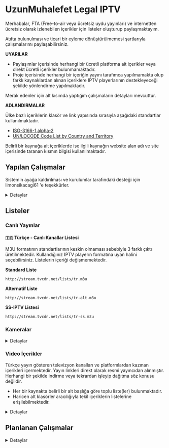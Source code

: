 # UzunMuhalefet Legal IPTV

Merhabalar,
FTA (Free-to-air veya ücretsiz uydu yayınları) ve internetten ücretsiz olarak izlenebilen içerikler için listeler oluşturup paylaşmaktayım. 

Atıfta bulunulması ve ticari bir eyleme dönüştürülmemesi şartlarıyla çalışmalarımı paylaşabilirsiniz.

**UYARILAR**

- Paylaşımlar içerisinde herhangi bir ücretli platforma ait içerikler veya direkt ücretli içerikler bulunmamaktadır.
- Proje içerisinde herhangi bir içeriğin yayını tarafımca yapılmamakta olup farklı kaynaklardan alınan içeriklere IPTV playerlarının destekleyeceği şekilde yönlendirme yapılmaktadır.

Merak edenler için alt kısımda yaptığım çalışmaların detayları mevcuttur.

**ADLANDIRMALAR**

Ülke bazlı içeriklerin klasör ve link yapısında sırasıyla aşağıdaki standartlar kullanılmaktadır.

- [ISO-3166-1 alpha-2](https://en.wikipedia.org/wiki/ISO_3166-1_alpha-2)
- [UN/LOCODE Code List by Country and Territory](https://unece.org/trade/cefact/unlocode-code-list-country-and-territory)

Belirli bir kaynağa ait içeriklerde ise ilgili kaynağın website alan adı ve site içerisinde taranan kısmın bilgisi kullanılmaktadır.

## Yapılan Çalışmalar

Sistemin ayağa kaldırılması ve kurulumlar tarafındaki desteği için limonsikacagi61 'e teşekkürler.

<details>
  <summary>Detaylar</summary>

### Canlı Kanalların Yönetimi

- Ön-tanımsız (Headless) bir CMS (İYS) çözümü olan [Directus](https://directus.io/) sistemi ayağa kaldırılmıştır.
- Directus üzerinde gereken veri tipleri (Kanal, Yayın, Kategori vb.) oluşturulup. 450+ kanal için logo, yayın, kaynak vb. bilgiler girilmiştir. ![enter image description here](https://i.imgur.com/a2E1HAQ.png)
- Python ile geliştirilen sistem günlük olarak verileri [CMS API](https://docs.directus.io/reference/introduction.html) üzerinden çekip, yayınları denetleyip en yüksek öncelikli linke yönlendirme yapmaktadır.
- Yayınların denetiminde basit istek atılıp cevap kontrol edilmektedir. FFmpeg çözümleri denenmiş fakat işlem süresini çok arttırması sebebiyle basit istek şekline geri döndürülmüştür.

### YT, DM, Twitch Yayınlarının Sabit Linkleri
- Python [Streamlink](https://streamlink.github.io/) kütüphanesi kullanılarak Youtube, Dailymotion ve Twitch üzerinden yayın yapan kanallar için sabit link oluşturan bir sistem geliştirilmiştir.
- Sistem kendisine tanımlanan konfigürasyon dosyaları üzerinden [Github Actions](https://github.com/features/actions) kullanarak 2 saat aralıklar ile yayınları Multivariant (Master) ve Best (En Yüksek Kalite) listeleri güncellemektedir.

```
https://github.com/UzunMuhalefet/yayinlar
```

### YT, DM, Twitch Yayınlarının Dinamik Linkleri

- [Query Streamlink](https://github.com/BellezaEmporium/query-streamlink/tree/flask) reposu [Render](https://render.com/) platformu üzerinde ücretsiz hesap ile aktif edilmiştir.
- Streamlink desteği olan sitelere ait yayının bulunduğu linkler *url* sorgu parametresi ile geçilerek sonuç alınabilir. 
- NOT: IP adresi bazlı link koruması bulunan sitelerde çalışmaz. Youtube, Dailymotion, Twitch siteleri için çalışmaktadır fakat ülke bazlı kısıtlama bulunan içeriklerde çalışmayabilir.

```
https://tvcdn.onrender.com/iptv-query?url={ICERIK_ADRESI}&.m3u8
```

### Ticket (Secure Token) İçeren Sistemler

- Stabil clean (saf) linki bulunmayan platform ve yayınları listelere ekleyebilmek için PHP ve Regex kullanılarak son kullanıcı için link elde eden basit scriptler geliştirilmiş ve [serv00](https://www.serv00.com/) platformu üzerinde ücretsiz hesap ile çalıştırılmaktadır.

<details>
  <summary>Detaylar</summary>

#### Click2Stream (click2stream.com)

Pattern:
```
https://uzunmuhalefet.serv00.net/angelcam.php?id={SUBDOMAIN}&.m3u8
```

Örnek Yayın:
`https://abana-belediyesi.click2stream.com/`

Yayın URL:
`https://uzunmuhalefet.serv00.net/angelcam.php?id=abana-belediyesi&.m3u8`

#### IPCamLive (ipcamlive.com)

Pattern:
```
https://uzunmuhalefet.serv00.net/ipcamlive.php?id={ALIAS/ID}&.m3u8
```

Örnek Yayın:
`https://ipcamlive.com/player/player.php?alias=655b2fd67214e`

Yayın URL:
`https://uzunmuhalefet.serv00.net/ipcamlive.php?id=655b2fd67214e&.m3u8`

#### RTSP Me (rtsp.me)

Pattern:
```
https://uzunmuhalefet.serv00.net/rtspme.php?id={ID}&.m3u8
```

Örnek Yayın:
`https://rtsp.me/embed/QRHD7Y2Q/`

Yayın URL:
`https://uzunmuhalefet.serv00.net/rtspme.php?id=QRHD7Y2Q&.m3u8`

#### Earth TV (www.earthtv.com)

Pattern:
```
https://uzunmuhalefet.serv00.net/earthtv.php?id={NAME}&.m3u8
```

Örnek Yayın:
`https://www.earthtv.com/en/webcam/rotterdam-holland-amerikakade`

Yayın URL:
`https://uzunmuhalefet.serv00.net/earthtv.php?id=rotterdam-holland-amerikakade&.m3u8`

#### Bursa Büyükşehir Belediyesi (www.bursabuyuksehir.tv)

Pattern:
```
https://uzunmuhalefet.serv00.net/bursa.php?id={ID}&.m3u8
```

Örnek Yayın:
`https://www.bursabuyuksehir.tv/canli-yunus-emre-kavsagi-yeni-23542.html`

Yayın URL:
`https://uzunmuhalefet.serv00.net/bursa.php?id=23542&.m3u8`

#### Kocaeli Büyükşehir Belediyesi (kocaeliyiseyret.com)

Pattern:
```
https://uzunmuhalefet.serv00.net/kocaeli.php?id={ID}&.m3u8
```

Örnek Yayın:
`https://kocaeliyiseyret.com/Kamera/Index/cumhuriyet-bulvari2/2035`

Yayın URL:
`https://uzunmuhalefet.serv00.net/kocaeli.php?id=2035&.m3u8`

</details>

### EPG (Elektronik Program Rehberi)

IPTV Org ekibinin geliştirdiği [EPG](https://github.com/iptv-org/epg) yazılımı kurulup devreye alınmıştır.
Destekleyen playerlarda aşağıdaki URL eklenip kullanılabilir.

```
http://epg.tvcdn.net/guide/tr-guide.xml
```

</details>

## Listeler

### Canlı Yayınlar

#### 🇹🇷 Türkçe - Canlı Kanallar Listesi

M3U formatının standartlarının keskin olmaması sebebiyle 3 farklı çıktı üretilmektedir. Kullandığınız IPTV playerın formatına uyan halini seçebilirsiniz. Listelerin içeriği değişmemektedir.

**Standard Liste**

```
http://stream.tvcdn.net/lists/tr.m3u
```

**Alternatif Liste**

```
http://stream.tvcdn.net/lists/tr-alt.m3u
```

**SS-IPTV Listesi**

```
http://stream.tvcdn.net/lists/tr-ss.m3u
```

### Kameralar

<details>
  <summary>Detaylar</summary>


#### 🇹🇷 Türkiye - Canlı Kameralar Listesi

Türkiye ve KKTC'de bulunan aktif canlı yayın yapan kameraları içerir.

**Liste URL**
```
http://stream.tvcdn.net/lists/tr-cam.m3u
```

#### 🌎 Dünya - Havaalanları Kameraları Listesi
Dünya genelinden canlı yayın yapan havaalanlarına ait kameraları içerir.
Kameralar ülke bazlı gruplanmıştır, eğer var ise IATA kodları belirtilmiştir.
Kaynak: https://airportwebcams.net/

**Liste URL**
```
https://github.com/UzunMuhalefet/Legal-IPTV/raw/main/lists/cameras/categories/airports.m3u
```

#### 🇺🇸 Amerika - Trafik Kameraları
Amerika'da yer alan trafik kameralarını içermektedir.

<details>
  <summary>Listeler</summary>

| Eyalet | Liste URL |
|--|--|
| Alabama | <code>https://github.com/UzunMuhalefet/Legal-IPTV/raw/main/lists/cameras/countries/us/traffic/al.m3u</code> |
| California | <code>https://github.com/UzunMuhalefet/Legal-IPTV/raw/main/lists/cameras/countries/us/traffic/ca.m3u</code> |
| Colorado | <code>https://github.com/UzunMuhalefet/Legal-IPTV/raw/main/lists/cameras/countries/us/traffic/co.m3u</code> |
| Delaware | <code>https://github.com/UzunMuhalefet/Legal-IPTV/raw/main/lists/cameras/countries/us/traffic/de.m3u</code> |
| Georgia | <code>https://github.com/UzunMuhalefet/Legal-IPTV/raw/main/lists/cameras/countries/us/traffic/ga.m3u</code> |
| Hawaii | <code>https://github.com/UzunMuhalefet/Legal-IPTV/raw/main/lists/cameras/countries/us/traffic/hi.m3u</code> |
| Iowa | <code>https://github.com/UzunMuhalefet/Legal-IPTV/raw/main/lists/cameras/countries/us/traffic/ia.m3u</code> |
| Kansas | <code>https://github.com/UzunMuhalefet/Legal-IPTV/raw/main/lists/cameras/countries/us/traffic/ks.m3u</code>|
| Louisana | <code>https://github.com/UzunMuhalefet/Legal-IPTV/raw/main/lists/cameras/countries/us/traffic/la.m3u</code> |
| Minnesota | <code>https://github.com/UzunMuhalefet/Legal-IPTV/raw/main/lists/cameras/countries/us/traffic/mn.m3u</code> |
| Mississippi | <code>https://github.com/UzunMuhalefet/Legal-IPTV/raw/main/lists/cameras/countries/us/traffic/ms.m3u</code> |
| Nevada | <code>https://github.com/UzunMuhalefet/Legal-IPTV/raw/main/lists/cameras/countries/us/traffic/nv.m3u</code>|
| New York | <code>https://github.com/UzunMuhalefet/Legal-IPTV/raw/main/lists/cameras/countries/us/traffic/ny.m3u</code> |
| Oklahoma | <code>https://github.com/UzunMuhalefet/Legal-IPTV/raw/main/lists/cameras/countries/us/traffic/ok.m3u</code> |
| Rhode Island | <code>https://github.com/UzunMuhalefet/Legal-IPTV/raw/main/lists/cameras/countries/us/traffic/ri.m3u</code> |
| South Carolina | <code>https://github.com/UzunMuhalefet/Legal-IPTV/raw/main/lists/cameras/countries/us/traffic/sc.m3u</code> |
| Tennessee | <code>https://github.com/UzunMuhalefet/Legal-IPTV/raw/main/lists/cameras/countries/us/traffic/tn.m3u</code>|
| Virginia | <code>https://github.com/UzunMuhalefet/Legal-IPTV/raw/main/lists/cameras/countries/us/traffic/va.m3u</code> |
| West Virginia | <code>https://github.com/UzunMuhalefet/Legal-IPTV/raw/main/lists/cameras/countries/us/traffic/wv.m3u</code>|
| Wisconsin | <code>https://github.com/UzunMuhalefet/Legal-IPTV/raw/main/lists/cameras/countries/us/traffic/wi.m3u</code> |
</details>

</details>

### Video İçerikler

Türkçe yayın gösteren televizyon kanalları ve platformlardan kazınan içerikleri içermektedir. Yayın linkleri direkt olarak resmi yayıncıdan alınmıştır. Herhangi bir şekilde indirme veya tekrardan işleyip dağıtma söz konusu değildir.

- Her bir kaynakta belirli bir alt başlığa göre toplu liste(ler) bulunmaktadır.
- Haricen alt klasörler aracılığıyla tekil içeriklerin listelerine erişilebilmektedir.

<details>
<summary> Detaylar </summary>

| İçerik | Liste URL |
|--|--|
| TRT 1 - Arşiv | <code>https://github.com/UzunMuhalefet/Legal-IPTV/raw/main/lists/video/sources/www-trt1-com-tr/arsiv.m3u</code>|
| TRT 1 - Programlar | <code>https://github.com/UzunMuhalefet/Legal-IPTV/raw/main/lists/video/sources/www-trt1-com-tr/programlar.m3u</code>|
| Kanal D - Dizi Arşivi | <code>https://github.com/UzunMuhalefet/Legal-IPTV/raw/main/lists/video/sources/www-kanald-com-tr/arsiv-diziler.m3u</code>|
| Kanal D - Program Arşivi | <code>https://github.com/UzunMuhalefet/Legal-IPTV/raw/main/lists/video/sources/www-kanald-com-tr/arsiv-programlar.m3u</code>|
| Kanal D - Evde Sinema | <code>https://github.com/UzunMuhalefet/Legal-IPTV/raw/main/lists/video/sources/www-kanald-com-tr/evde-sinema.m3u</code>|
| Show TV - Dizi Arşivi | <code>https://github.com/UzunMuhalefet/Legal-IPTV/raw/main/lists/video/sources/www-showtv-com-tr/arsiv-diziler.m3u</code>|
| Show TV - Program Arşivi | <code>https://github.com/UzunMuhalefet/Legal-IPTV/raw/main/lists/video/sources/www-showtv-com-tr/arsiv-programlar.m3u</code>|
| Now TV - Dizi Arşivi | <code>https://github.com/UzunMuhalefet/Legal-IPTV/raw/main/lists/video/sources/www-nowtv-com-tr/dizi-arsivi.m3u</code>|
| Now TV - Program Arşivi | <code>https://github.com/UzunMuhalefet/Legal-IPTV/raw/main/lists/video/sources/www-nowtv-com-tr/program-arsivi.m3u</code>|
| Now TV - Filmler | <code>https://github.com/UzunMuhalefet/Legal-IPTV/raw/main/lists/video/sources/www-nowtv-com-tr/filmler.m3u</code>|
| Star TV - Arşiv | <code>https://github.com/UzunMuhalefet/Legal-IPTV/raw/main/lists/video/sources/www-startv-com-tr/arsiv.m3u</code> |
| TV8 | <code>https://github.com/UzunMuhalefet/Legal-IPTV/raw/main/lists/video/sources/www-tv8-com-tr/all.m3u</code>|
| Puhu TV - Filmler | <code>https://github.com/UzunMuhalefet/Legal-IPTV/raw/main/lists/video/sources/puhutv-com/filmler.m3u</code> |
| teve2 - Diziler | <code>https://github.com/UzunMuhalefet/Legal-IPTV/raw/main/lists/video/sources/www-teve2-com-tr/diziler.m3u</code>|
| teve2 - Programlar | <code>https://github.com/UzunMuhalefet/Legal-IPTV/raw/main/lists/video/sources/www-teve2-com-tr/programlar.m3u</code>|
| DMAX | <code>https://github.com/UzunMuhalefet/Legal-IPTV/raw/main/lists/video/sources/www-dmax-com-tr/all.m3u</code>|
| TLC | <code>https://github.com/UzunMuhalefet/Legal-IPTV/raw/main/lists/video/sources/www-tlctv-com-tr/all.m3u</code>|
| TV 360 - Arşiv | <code>https://github.com/UzunMuhalefet/Legal-IPTV/raw/main/lists/video/sources/www-tv360-com-tr/arsiv.m3u</code>|
| TV 360 - Programlar | <code>https://github.com/UzunMuhalefet/Legal-IPTV/raw/main/lists/video/sources/www-tv360-com-tr/programlar.m3u</code>|
| TV 4 | <code>https://github.com/UzunMuhalefet/Legal-IPTV/raw/main/lists/video/sources/www-tv4-com-tr/all.m3u</code>|
| CNN Türk - Belgeseller | <code>https://github.com/UzunMuhalefet/Legal-IPTV/raw/main/lists/video/sources/www-cnnturk-com/belgeseller.m3u</code>|
| TRT Çocuk | <code>https://github.com/UzunMuhalefet/Legal-IPTV/raw/main/lists/video/sources/www-trtcocuk-net-tr/all.m3u</code>
| Cartoon Network | <code>https://github.com/UzunMuhalefet/Legal-IPTV/raw/main/lists/video/sources/www-cartoonnetwork-com-tr/videolar.m3u</code>|

</details>


## Planlanan Çalışmalar

<details>
  <summary>Detaylar</summary>

### 🌎 Dünya Kameraları

Belirli konseptlere, ülke, bölge ve platform (websitesi) özelinde listeler çıkartmayı planlıyorum. Talep ettiğiniz bir konsept var ise belirtebilirsiniz.

**Planlanan Playlistler**

1. Türki Cumhuriyetler - TV Kanalları
2. Avrupa Ülkeleri - TV Kanalları
3. Dünya - Şehir Kameraları


### 🇹🇷 Türkiye - Video İçerikler

Bu sitelerin içeriklerine bir talep olduğu takdirde içeriklere ait liste çıkartma işlemi gerçekleştirilebilir.
| İçerik | Site URL|
|--|--|
| CNN Türk - Arşiv | https://www.cnnturk.com/tv-cnn-turk/arsiv/ |
| 24 TV - Programlar | https://www.yirmidort.tv/televizyon/tum-programlar |
| TVNET - Programlar | https://www.tvnet.com.tr/ |
| Power App - Videocast | https://www.powerapp.com.tr/videocast/ |
| Tarım TV | https://www.tarimtv.gov.tr/tr/ |
| Bloomberg HT - Programlar | https://www.bloomberght.com/video |
| Vav TV | https://vavtv.com.tr/ |

</details>
